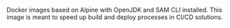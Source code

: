 Docker images based on Alpine with OpenJDK and SAM CLI installed. This image is meant to speed up build and deploy processes in CI/CD solutions.

